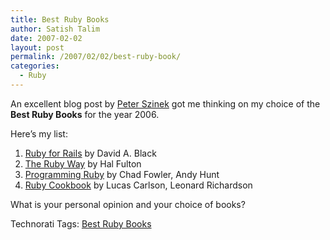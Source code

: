 ```yaml
---
title: Best Ruby Books
author: Satish Talim
date: 2007-02-02
layout: post
permalink: /2007/02/02/best-ruby-book/
categories:
  - Ruby
---
```

<div>
  <!--adsense-->
</div>

<div>
  <p>
    An excellent blog post by <a href="http://www.rubyrailways.com/book-review-ruby-cookbook/" >Peter Szinek</a> got me thinking on my choice of the <strong>Best Ruby Books</strong> for the year 2006.
  </p>
  
  <p>
    Here&#8217;s my list:
  </p>
  
  <ol>
    <li>
      <a href="http://www.manning.com/black/" >Ruby for Rails</a> by David A. Black
    </li>
    <li>
      <a href="http://www.awprofessional.com/bookstore/product.asp?isbn=0672328844&#038;rl=1" >The Ruby Way</a> by Hal Fulton
    </li>
    <li>
      <a href="http://www.oreilly.com/catalog/0974514055/" >Programming Ruby</a> by Chad Fowler, Andy Hunt
    </li>
    <li>
      <a href="http://www.oreilly.com/catalog/rubyckbk/index.html" >Ruby Cookbook</a> by Lucas Carlson, Leonard Richardson
    </li>
  </ol>
  
  <p>
    What is your personal opinion and your choice of books?
  </p>
</div>

<div>
  <a href="http://technorati.com/tag/Instant+Rails" rel="tag"></a><a href="http://technorati.com/tag/Quick+Ruby" rel="tag"></a><a href="http://technorati.com/tag/Instant+Rails" rel="tag"></a><a href="http://technorati.com/tag/Pune+Ruby" rel="tag"></a><a href="http://technorati.com/tag/Quick+Ruby+Guide" rel="tag"></a><a href="http://technorati.com/tag/Programming+Languages" rel="tag"></a><a href="http://technorati.com/tag/Blogs" rel="tag"></a><a href="http://technorati.com/tag/Ruby" rel="tag"></a><a href="http://technorati.com/tag/PuneRuby" rel="tag"></a><a href="http://technorati.com/tag/QuickRuby" rel="tag"></a><a href="http://technorati.com/tag/PuneBloggers" rel="tag"></a><a href="http://technorati.com/tag/PuneBlogs" rel="tag"></a><a href="http://technorati.com/tag/Blogosphere" rel="tag"></a><a href="http://technorati.com/tag/Digg" rel="tag"></a><a href="http://technorati.com/tag/Media" rel="tag"></a><a href="http://technorati.com/tag/Tip" rel="tag"></a><a href="http://technorati.com/tag/RSS" rel="tag"></a><a href="http://technorati.com/tag/Marketing" rel="tag"></a><a href="http://technorati.com/tag/News" rel="tag"></a><a href="http://technorati.com/tag/IndianGuru" rel="tag"></a><a href="http://technorati.com/tag/Blogging" rel="tag"></a><a href="http://technorati.com/tag/Internet" rel="tag"></a><a href="http://technorati.com/tag/Blog" rel="tag"></a><a href="http://technorati.com/tag/Technical+Support" rel="tag"></a><a href="http://technorati.com/tag/Free+Software" rel="tag"></a><a href="http://technorati.com/tag/Help" rel="tag"></a><a href="http://technorati.com/tag/Pune" rel="tag"></a><a href="http://technorati.com/tag/SatishTalim" rel="tag"></a><a href="http://technorati.com/tag/Satish+Talim" rel="tag"></a><a href="http://technorati.com/tag/Weblog" rel="tag"></a><a href="http://technorati.com/tag/Weblogs" rel="tag"></a><a href="http://technorati.com/tag/Training" rel="tag"></a><a href="http://technorati.com/tag/Free+Training" rel="tag"></a><a href="http://technorati.com/tag/Tutorial" rel="tag"></a><a href="http://technorati.com/tag/Education" rel="tag"></a><a href="http://technorati.com/tag/Teacher" rel="tag"></a><a href="http://technorati.com/tag/Learning+Ruby" rel="tag"></a>
</div>

Technorati Tags: <a href="http://technorati.com/tag/Best+Ruby+Books" rel="tag">Best Ruby Books</a>
